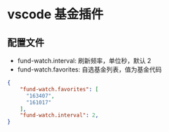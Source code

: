 # vscode 基金插件

## 配置文件

* fund-watch.interval: 刷新频率，单位秒，默认 2
* fund-watch.favorites: 自选基金列表，值为基金代码

```json
{
    "fund-watch.favorites": [
      "163407",
      "161017"
    ],
    "fund-watch.interval": 2,
}
```
